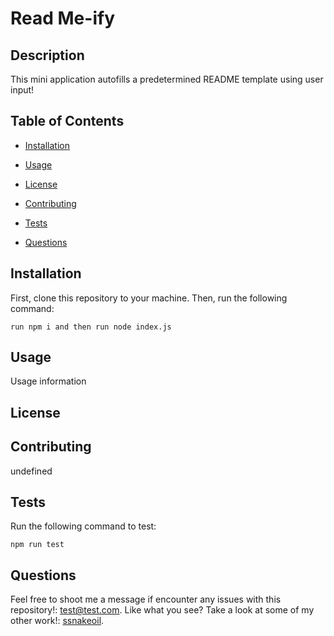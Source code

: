 # Read Me-ify
  
  ## Description
  
  This mini application autofills a predetermined README template using user input!
  
  ## Table of Contents 
  
  * [Installation](#installation)
  
  * [Usage](#usage)

  * [License](#license)

  * [Contributing](#contributing)
  
  * [Tests](#tests)
  
  * [Questions](#questions)
  
  ## Installation
  
  First, clone this repository to your machine. Then, run the following command:
  
  ```
  run npm i and then run node index.js
  ```
  
  ## Usage
  
  Usage information

  ## License
  
  
    
  ## Contributing
  
  undefined
  
  ## Tests
  
  Run the following command to test:
  
  ```
  npm run test
  ```
  
  ## Questions
  
  Feel free to shoot me a message if encounter any issues with this repository!: test@test.com. Like what you see? Take a look at some of my other work!: [ssnakeoil](https://github.com/ssnakeoil/).
